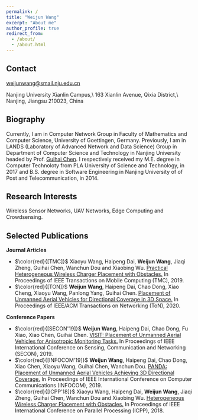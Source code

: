 ```yaml
---
permalink: /
title: "Weijun Wang"
excerpt: "About me"
author_profile: true
redirect_from: 
  - /about/
  - /about.html
---
```


Contact
-----
weijunwang@smail.nju.edu.cn

Nanjing University Xianlin Campus,\\
163 Xianlin Avenue, Qixia District,\\
Nanjing, Jiangsu 210023, China

Biography
-----
Currently, I am in Computer Network Group in Faculty of Mathematics and Computer Science, University of Goettingen, Germany. Previously, I am in LANDS (Laboratory of Advanced Network and Data Science) Group in Department of Computer Science and Technology in Nanjing University headed by Prof. [Guihai Chen](https://cs.nju.edu.cn/gchen/). I respectively received my M.E. degree in Computer Technoloty from PLA University of Science and Technology, in 2017 and B.S. degree in Software Engineering in Nanjing University of of Post and Telecommunication, in 2014.

Research Interests
-----
Wireless Sensor Networks, UAV Networks, Edge Computing and Crowdsensing. 

Selected Publications
-----
**Journal Articles**
  
* $\color{red}{[TMC]}$ Xiaoyu Wang, Haipeng Dai, **Weijun Wang**, Jiaqi Zheng, Guihai Chen, Wanchun Dou and Xiaobing Wu. [Practical Heterogeneous Wireless Charger Placement with Obstacles.](http://weijunalexwang.github.io/files/PHWCPO.pdf) In Proceedings of IEEE Transactions on Mobile Computing (TMC), 2019.
* $\color{red}{[TON]}$ **Weijun Wang**, Haipeng Dai, Chao Dong, Xiao Cheng, Xiaoyu Wang, Panlong Yang, Guihai Chen. [Placement of Unmanned Aerial Vehicles for Directional Coverage in 3D Space.](http://weijunalexwang.github.io/files/TON18PANDA.pdf) In Proceedings of IEEE/ACM Transactions on Networking (ToN), 2020.

**Conference Papers**

* $\color{red}{[SECON'19]}$ **Weijun Wang**, Haipeng Dai, Chao Dong, Fu Xiao, Xiao Chen, Guihai Chen. [VISIT: Placement of Unmanned Aerial Vehicles for Anisotropic Monitoring Tasks.](http://weijunalexwang.github.io/files/VISIT2019.pdf) In Proceedings of IEEE International Conference on Sensing, Communication and Networking (SECON), 2019.
* $\color{red}{[INFOCOM'19]}$ **Weijun Wang**, Haipeng Dai, Chao Dong, Xiao Chen, Xiaoyu Wang, Guihai Chen, Wanchun Dou. [PANDA: Placement of Unmanned Aerial Vehicles Achieving 3D Directional Coverage.](http://weijunalexwang.github.io/files/08737545.pdf) In Proceedings of IEEE International Conference on Computer Communications (INFOCOM), 2019.
* $\color{red}{[ICPP'18]}$ Xiaoyu Wang, Haipeng Dai, **Weijun Wang**, Jiaqi Zheng, Guihai Chen, Wanchun Dou and Xiaobing Wu. [Heterogeneous Wireless Charger Placement with Obstacles.](http://weijunalexwang.github.io/files/08714083.pdf) In Proceedings of IEEE International Conference on Parallel Processing (ICPP), 2018.
